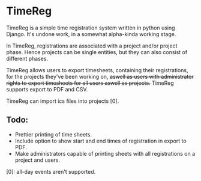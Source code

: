 TimeReg
=======
TimeReg is a simple time registration system written in python using Django.
It's undone work, in a somewhat alpha-kinda working stage.

In TimeReg, registrations are associated with a project and/or project phase.
Hence projects can be single entities, but they can also consist of different
phases.

TimeReg allows users to export timesheets, containing their registrations, for
the projects they've been working on, ~~aswell as users with administrator rights
to export timesheets for all users aswell as projects.~~ TimeReg supports export
to PDF and CSV.


TimeReg can import ics files into projects [0].


Todo:
-----
* Prettier printing of time sheets.
* Include option to show start and end times of registration in export to PDF.
* Make administrators capable of printing sheets with all registrations on a project and users.

[0]: all-day events aren't supported.
